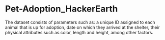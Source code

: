 # Pet-Adoption_HackerEarth
The dataset consists of parameters such as: a unique ID assigned to each animal that is up for adoption, date on which they arrived at the shelter, their physical attributes such as color, length and height, among other factors.
